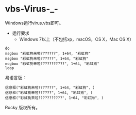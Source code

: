 # vbs-Virus-_-
Windows运行virus.vbs即可。
- 运行要求
  - Windows 7以上（不包括xp，macOS，OS X，Mac OS X）
```vbs
do
msgbox "彩虹狗来啦???????", 1+64, "彩虹狗"
msgbox "彩虹狗来啦??????", 1+64, "彩虹狗"
msgbox "彩虹狗来啦???????????", 1+64, "彩虹狗"
loop
```
易语言版：
```
信息框("彩虹狗来啦???????", 1+64, "彩虹狗", )
信息框("彩虹狗来啦??????", 1+64, "彩虹狗", )
信息框("彩虹狗来啦???????????", 1+64, "彩虹狗", )
```
<copyright author="Rocky" email="rocky.dr@foxmail.com">
  Rocky 版权所有。
</copyright>

